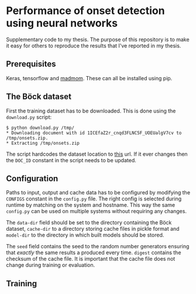 # Performance of onset detection using neural networks

Supplementary code to my thesis. The purpose of this repository is to
make it easy for others to reproduce the results that I've reported in
my thesis.

## Prerequisites

Keras, tensorflow and [madmom](https://github.com/CPJKU/madmom). These
can all be installed using pip.

## The Böck dataset

First the training dataset has to be downloaded. This is done using
the `download.py` script:
```
$ python download.py /tmp/
* Downloading document with id 1ICEfaZ2r_cnqd3FLNC5F_UOEUalgV7cv to /tmp/onsets.zip.
* Extracting /tmp/onsets.zip
```
The script hardcodes the dataset location
to
[this](https://drive.google.com/file/d/1ICEfaZ2r_cnqd3FLNC5F_UOEUalgV7cv/view) url. If
it ever changes then the `DOC_ID` constant in the script needs to be
updated.

## Configuration

Paths to input, output and cache data has to be configured by
modifying the `CONFIGS` constant in the `config.py` file. The right
config is selected during runtime by matching on the system and
hostname. This way the same `config.py` can be used on multiple
systems without requiring any changes.

The `data-dir` field should be set to the directory containing the
Böck dataset, `cache-dir` to a directory storing cache files in pickle
format and `model-dir` to the directory in which built models should
be stored.

The `seed` field contains the seed to the random number generators
ensuring that *exactly* the same results a produced every
time. `digest` contains the checksum of the cache file. It is
important that the cache file does not change during training or
evaluation.

## Training
